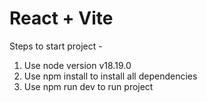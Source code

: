 # React + Vite

Steps to start project -
1) Use node version v18.19.0
2) Use npm install to install all dependencies
3) Use npm run dev to run project
